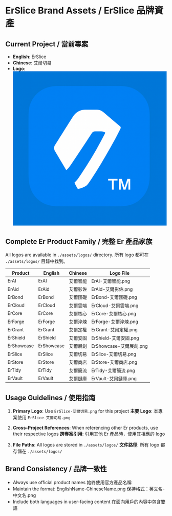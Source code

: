 # ErSlice Brand Assets / ErSlice 品牌資產

## Current Project / 當前專案
- **English**: ErSlice
- **Chinese**: 艾爾切易
- **Logo**: ![ErSlice Logo](./assets/logos/ErSlice-艾爾切易.png)

## Complete Er Product Family / 完整 Er 產品家族

All logos are available in `./assets/logos/` directory.
所有 logo 都可在 `./assets/logos/` 目錄中找到。

| Product | English | Chinese | Logo File |
|---------|---------|---------|-----------|
| ErAI | ErAI | 艾爾智能 | ErAI-艾爾智能.png |
| ErAid | ErAid | 艾爾影佐 | ErAid-艾爾影佐.png |
| ErBond | ErBond | 艾爾匯礎 | ErBond-艾爾匯礎.png |
| ErCloud | ErCloud | 艾爾雲端 | ErCloud-艾爾雲端.png |
| ErCore | ErCore | 艾爾核心 | ErCore-艾爾核心.png |
| ErForge | ErForge | 艾爾淬煉 | ErForge-艾爾淬煉.png |
| ErGrant | ErGrant | 艾爾定權 | ErGrant-艾爾定權.png |
| ErShield | ErShield | 艾爾安固 | ErShield-艾爾安固.png |
| ErShowcase | ErShowcase | 艾爾展創 | ErShowcase-艾爾展創.png |
| ErSlice | ErSlice | 艾爾切易 | ErSlice-艾爾切易.png |
| ErStore | ErStore | 艾爾商店 | ErStore-艾爾商店.png |
| ErTidy | ErTidy | 艾爾簡流 | ErTidy-艾爾簡流.png |
| ErVault | ErVault | 艾爾鏈庫 | ErVault-艾爾鏈庫.png |

## Usage Guidelines / 使用指南

1. **Primary Logo**: Use `ErSlice-艾爾切易.png` for this project
   **主要 Logo**: 本專案使用 `ErSlice-艾爾切易.png`

2. **Cross-Project References**: When referencing other Er products, use their respective logos
   **跨專案引用**: 引用其他 Er 產品時，使用其相應的 logo

3. **File Paths**: All logos are stored in `./assets/logos/`
   **文件路徑**: 所有 logo 都存儲在 `./assets/logos/`

## Brand Consistency / 品牌一致性

- Always use official product names
  始終使用官方產品名稱
- Maintain the format: EnglishName-ChineseName.png
  保持格式：英文名-中文名.png
- Include both languages in user-facing content
  在面向用戶的內容中包含雙語
